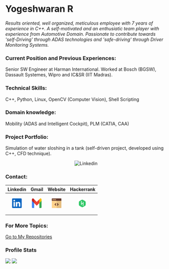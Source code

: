 # Yogeshwaran R
_Results oriented, well organized, meticulous employee with 7 years of experience in C++._ _A self-motivated and an enthusiatic team player with experience from Automotive Domain. Passionate to contribute towards 'self-Driving' through ADAS technologies and 'safe-driving' through Driver Monitoring Systems._

### Current Position and Previous Experiences:
Senior SW Engineer at Harman International. Worked at Bosch (BGSW), Dassault Systemes, Wipro and IC&SR (IIT Madras).

### Technical Skills:
C++, Python, Linux, OpenCV (Computer Vision), Shell Scripting

### Domain knowledge:
Mobility (ADAS and Intelligent Cockpit), PLM (CATIA, CAA)

### Project Portfolio:
Simulation of water sloshing in a tank (self-driven project, developed using C++, CFD technique).
<div align="center">
  <p align="center" ><a title="Linkedin"><img src="./svgs/Dam-Break.gif" alt="Linkedin" width="600px" height="400px"></a> 
</div>

### Contact:
<div align="center">

| **Linkedin** | **Gmail** | **Website** | **Hackerrank** |
|:-:|:-:|:-:|:-:|
| <p align="center" ><a href="https://www.linkedin.com/in/yogeshwaranr1721992/" title="Linkedin"><img src="./svgs/linkedin.svg" alt="Linkedin" width="30px" height="30px"></a> </p>  |  <p align="center" ><a href="mailto: yogeshwaranrubin@gmail.com" title="Gmail"><img src="./svgs/gmail.svg" alt="Gmail" width="30px" height="30px"></a> </p>  | <p align="center" ><a href="https://yogesh17iitm.github.io/CreatingInterfaceGitHub/" title="Website"><img src="./svgs/website.svg" alt="Website" width="30px" height="30px"></a> </p>  | <p align="center" ><a href="https://www.hackerrank.com/yogeshwaranrubin?hr_r=1" title="Hackerrank"><img src="./svgs/hackerrank.svg" alt="Website" width="30px" height="30px"></a> </p> |  
</div>

### For More Topics:
[Go to My Repositories](https://github.com/Yogesh17IITM?tab=repositories)

### Profile Stats
![](https://github-profile-summary-cards.vercel.app/api/cards/stats?username=Yogesh17IITM&theme=github_dark)
![](https://komarev.com/ghpvc/?username=Yogesh17IITM)
